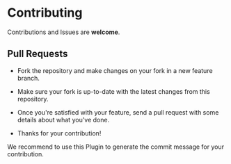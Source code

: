 # Contributing

Contributions and Issues are **welcome**.

## Pull Requests

- Fork the repository and make changes on your fork in a new feature branch.

- Make sure your fork is up-to-date with the latest changes from this repository.

- Once you're satisfied with your feature, send a pull request with some details about what you've done.

- Thanks for your contribution!

We recommend to use this Plugin to generate the commit message for your contribution.